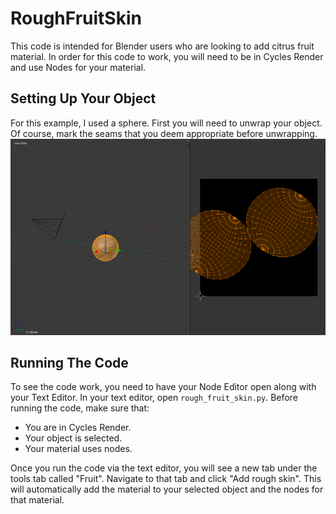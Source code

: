 # RoughFruitSkin
This code is intended for Blender users who are looking to add citrus fruit material. In order for this code to work, you will need to be in Cycles Render and use Nodes for your material.
## Setting Up Your Object
For this example, I used a sphere. First you will need to unwrap your object. Of course, mark the seams that you deem appropriate before unwrapping.
![Example unwrap](instruction_images/step1.PNG)
## Running The Code
To see the code work, you need to have your Node Editor open along with your Text Editor. In your text editor, open `rough_fruit_skin.py`. Before running the code, make sure that:
<ul>
  <li> You are in Cycles Render. </li>
  <li> Your object is selected. </li>
  <li> Your material uses nodes. </li>
</ul>
Once you run the code via the text editor, you will see a new tab under the tools tab called "Fruit". Navigate to that tab and click "Add rough skin". This will automatically add the material to your selected object and the nodes for that material.

